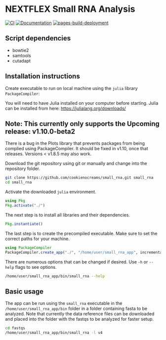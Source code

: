 # NEXTFLEX Small RNA Analysis

[![CI](https://github.com/cookienocreams/small_rna/actions/workflows/CI.yml/badge.svg)](https://github.com/cookienocreams/small_rna/actions/workflows/CI.yml)
[![Documentation](https://github.com/cookienocreams/small_rna/actions/workflows/documentation.yaml/badge.svg)](https://github.com/cookienocreams/small_rna/actions/workflows/documentation.yaml)
[![pages-build-deployment](https://github.com/cookienocreams/small_rna/actions/workflows/pages/pages-build-deployment/badge.svg)](https://github.com/cookienocreams/small_rna/actions/workflows/pages/pages-build-deployment)

## Script dependencies
- bowtie2
- samtools
- cutadapt
  
## Installation instructions

Create executable to run on local machine using the `julia` library `PackageCompiler`:

You will need to have Julia installed on your computer before starting. Julia can be installed from here: https://julialang.org/downloads/

 ## Note: This currently only supports the Upcoming release: v1.10.0-beta2
 There is a bug in the Plots library that prevents packages from being complied using PackageCompiler.
 It should be fixed in v1.10, once that releases. Versions < v1.8.5 may also work.

Download the git repository using git or manually and change into the repository folder.
```bash
git clone https://github.com/cookienocreams/small_rna.git small_rna
cd small_rna
```
Activate the downloaded `julia` environment.
```julia
using Pkg
Pkg.activate("./")
```
The next step is to install all libraries and their dependencies.
```julia
Pkg.instantiate()
```

The last step is to create the precompiled executable. Make sure to set the correct paths for your machine.

```julia
using PackageCompiler
PackageCompiler.create_app("./", "/home/user/small_rna_app", incremental=true, precompile_execution_file="./src/small_rna.jl", include_lazy_artifacts=true)
```

There are numerous options that can be changed if desired. Use `-h` or `--help` flags to see options.

```bash
/home/user/small_rna_app/bin/small_rna --help
```

## Basic usage

The app can be run using the `small_rna` executable in the `/home/user/small_rna_app/bin` folder in a folder containing fasta to be analyzed. Note that currently the data reference files can be downloaded and placed into the folder with the fastqs to be analyzed for faster setup.

```bash
cd fastqs
/home/user/small_rna_app/bin/small_rna -l v4
```
